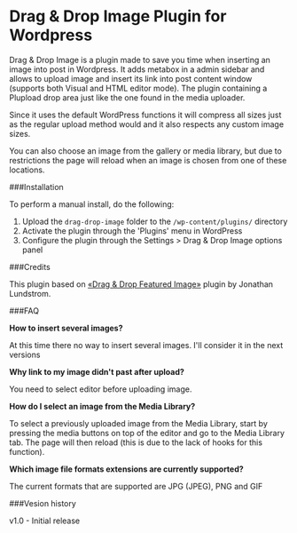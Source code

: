 Drag & Drop Image Plugin for Wordpress
===========================

Drag & Drop Image is a plugin made to save you time when inserting an image into post in Wordpress. It adds metabox in a admin sidebar and allows to upload image and insert its link into post content window (supports both Visual and HTML editor mode). The plugin containing a Plupload drop area just like the one found in the media uploader.

Since it uses the default WordPress functions it will compress all sizes just as the regular upload method would and it also respects any custom image sizes.

You can also choose an image from the gallery or media library, but due to restrictions the page will reload when an image is chosen from one of these locations.

###Installation

To perform a manual install, do the following:

1. Upload the `drag-drop-image` folder to the `/wp-content/plugins/` directory
2. Activate the plugin through the 'Plugins' menu in WordPress
3. Configure the plugin through the Settings > Drag & Drop Image options panel

###Credits

This plugin based on [«Drag & Drop Featured Image»](http://wordpress.org/extend/plugins/drag-drop-featured-image/) plugin by Jonathan Lundstrom.

###FAQ

**How to insert several images?**

At this time there no way to insert several images. I'll consider it in the next versions

**Why link to my image didn't past after upload?**

You need to select editor before uploading image.

**How do I select an image from the Media Library?**

To select a previously uploaded image from the Media Library, start by pressing the media buttons on top of the editor and go to the Media Library tab. The page will then reload (this is due to the lack of hooks for this function).

**Which image file formats extensions are currently supported?**

The current formats that are supported are JPG (JPEG), PNG and GIF

###Vesion history

v1.0 - Initial release
